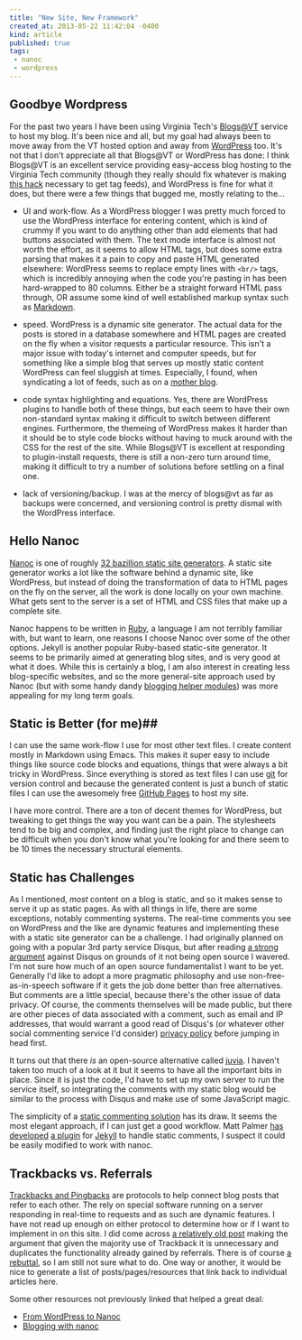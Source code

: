 ```yaml
---
title: "New Site, New Framework"
created_at: 2013-05-22 11:42:04 -0400
kind: article
published: true
tags:
 - nanoc
 - wordpress
---
```


## Goodbye Wordpress ##

For the past two years I have been using Virginia Tech's
[Blogs@VT](https://blogs.lt.vt.edu/) service to host my blog. It's
been nice and all, but my goal had always been to move away from the
VT hosted option and away from [WordPress](http://www.wordpress.org)
too. It's not that I don't appreciate all that Blogs@VT or WordPress
has done: I think Blogs@VT is an excellent service providing
easy-access blog hosting to the Virginia Tech community (though they
really should fix whatever is making
[this hack](https://blogs.lt.vt.edu/support/2012/11/27/faq-i-cant-access-or-feed-out-my-posts-by-category/)
necessary to get tag feeds), and WordPress is fine for what it does,
but there were a few things that bugged me, mostly relating to the...

<!-- more -->

- UI and work-flow. As a WordPress blogger I was pretty much forced to
  use the WordPress interface for entering content, which is kind of
  crummy if you want to do anything other than add elements that had
  buttons associated with them.  The text mode interface is almost not
  worth the effort, as it seems to allow HTML tags, but does some
  extra parsing that makes it a pain to copy and paste HTML generated
  elsewhere: WordPress seems to replace empty lines with `<br/>` tags,
  which is incredibly annoying when the code you're pasting in has
  been hard-wrapped to 80 columns. Either be a straight forward HTML
  pass through, OR assume some kind of well established markup syntax
  such as [Markdown](http://daringfireball.net/projects/markdown/).

- speed. WordPress is a dynamic site generator. The actual data for
  the posts is stored in a database somewhere and HTML pages are
  created on the fly when a visitor requests a particular
  resource. This isn't a major issue with today's internet and
  computer speeds, but for something like a simple blog that serves up
  mostly static content WordPress can feel sluggish at
  times. Especially, I found, when syndicating a lot of feeds, such as
  on a [mother blog](http://blogs.lt.vt.edu/ece2524s13).

- code syntax highlighting and equations. Yes, there are WordPress
  plugins to handle both of these things, but each seem to have their
  own non-standard syntax making it difficult to switch between
  different engines. Furthermore, the themeing of WordPress makes it
  harder than it should be to style code blocks without having to muck
  around with the CSS for the rest of the site. While Blogs@VT is
  excellent at responding to plugin-install requests, there is still a
  non-zero turn around time, making it difficult to try a number of
  solutions before settling on a final one.

- lack of versioning/backup. I was at the mercy of blogs@vt as far as
  backups were concerned, and versioning control is pretty dismal with
  the WordPress interface.


## Hello Nanoc ##

[Nanoc](http://nanoc.ws) is one of roughly
[32 bazillion static site generators](https://iwantmyname.com/blog/2011/02/list-static-website-generators.html). A
static site generator works a lot like the software behind a dynamic
site, like WordPress, but instead of doing the transformation of data
to HTML pages on the fly on the server, all the work is done locally
on your own machine. What gets sent to the server is a set of HTML and
CSS files that make up a complete site.

Nanoc happens to be written in [Ruby](http://www.ruby-lang.org/en/), a
language I am not terribly familiar with, but want to learn, one
reasons I choose Nanoc over some of the other options. Jekyll is
another popular Ruby-based static-site generator. It seems to be
primarily aimed at generating blog sites, and is very good at what it
does. While this is certainly a blog, I am also interest in creating
less blog-specific websites, and so the more general-site approach
used by Nanoc (but with some handy dandy
[blogging helper modules](http://nanoc.ws/docs/api/Nanoc/Helpers/Blogging.html))
was more appealing for my long term goals.

## Static is Better (for me)##

I can use the same work-flow I use for most other text files. I create
content mostly in Markdown using Emacs. This makes it super easy to
include things like source code blocks and equations, things that were
always a bit tricky in WordPress. Since everything is stored as text
files I can use [git](http://git-scm.com) for version control and because the generated
content is just a bunch of static files I can use the awesomely free
[GitHub Pages](http://pages.github.com/) to host my site.

I have more control. There are a ton of decent themes for WordPress,
but tweaking to get things the way you want can be a pain. The
stylesheets tend to be big and complex, and finding just the right
place to change can be difficult when you don't know what you're
looking for and there seem to be 10 times the necessary structural
elements.

## Static has Challenges ##

As I mentioned, *most* content on a blog is static, and so it makes
sense to serve it up as static pages. As with all things in life,
there are some exceptions, notably commenting systems. The real-time
comments you see on WordPress and the like are dynamic features and
implementing these with a static site generator can be a challenge. I
had originally planned on going with a popular 3rd party service
Disqus, but after reading
[a strong argument](http://www.jeremyscheff.com/2011/08/jekyll-and-other-static-site-generators-are-currently-harmful-to-the-free-open-source-software-movement/)
against Disqus on grounds of it not being open source I wavered. I'm
not sure how much of an open source fundamentalist I want to be
yet. Generally I'd like to adopt a more pragmatic philosophy and use
non-free-as-in-speech software if it gets the job done better than
free alternatives. But comments are a little special, because there's
the other issue of data privacy. Of course, the comments themselves
will be made public, but there are other pieces of data associated
with a comment, such as email and IP addresses, that would warrant a
good read of Disqus's (or whatever other social commenting service I'd
consider)
[privacy policy](http://help.disqus.com/customer/portal/articles/466259-privacy-policy)
before jumping in head first.

It turns out that there *is* an open-source alternative called
[juvia](https://github.com/phusion/juvia). I haven't taken too much of
a look at it but it seems to have all the important bits in
place. Since it is just the code, I'd have to set up my own server to
run the service itself, so integrating the comments with my static
blog would be similar to the process with Disqus and make use of some
JavaScript magic.

The simplicity of a
[static commenting solution](http://tlvince.com/static-commenting) has
its draw. It seems the most elegant approach, if I can just get a good
workflow. Matt Palmer
[has developed](http://hezmatt.org/~mpalmer/blog/2011/07/19/static-comments-in-jekyll.html)
[a plugin](http://theshed.hezmatt.org/jekyll-static-comments/) for
[Jekyll](https://github.com/mojombo/jekyll) to handle static comments,
I suspect it could be easily modified to work with nanoc.

## Trackbacks vs. Referrals

[Trackbacks and Pingbacks](http://webtrainingwheels.com/what-are-pingbacks-and-trackbacks-and-how-do-i-use-them/)
are protocols to help connect blog posts that refer to each other. The
rely on special software running on a server responding in real-time
to requests and as such are dynamic features. I have not read up
enough on either protocol to determine how or if I want to implement in
on this site. I did come across [a relatively old post](http://daringfireball.net/2003/06/take_your_trackbacks_and_dangle.htmlq) making the
argument that given the majority use of Trackback it is unnecessary and
duplicates the functionality already gained by referrals. There is of
course [a rebuttal](http://www.onfocus.com/2003/06/32182), so I am still not sure what to do. One way or
another, it would be nice to generate a list of posts/pages/resources
that link back to individual articles here.

Some other resources not previously linked that helped a great deal:

- [From WordPress to Nanoc](http://el-tramo.be/blog/wordpress-to-nanoc/)
- [Blogging with nanoc](http://mhyee.com/blog/nanoc.html)

